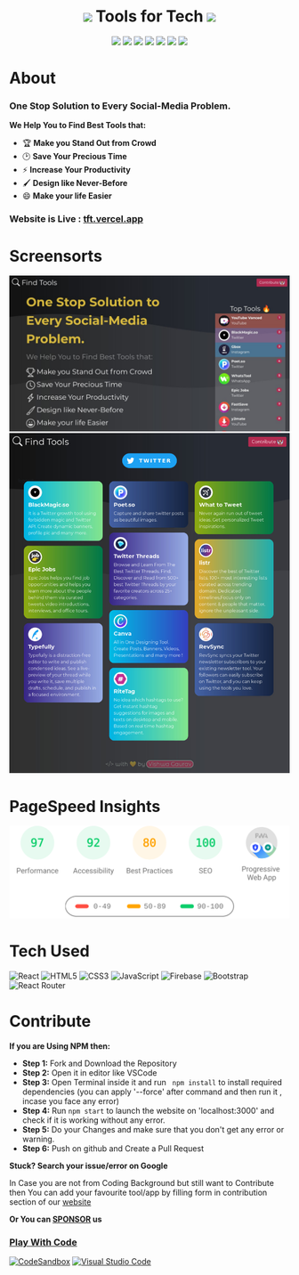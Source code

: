 <div align="center">
 <h1> <img src="https://tft.itsvg.in/logo.png" width="22px"> Tools for Tech <img src="https://tft.itsvg.in/logo.png" width="22px"></h1>
 <img src="https://img.shields.io/github/package-json/v/VishwaGauravIn/tools-for-tech?color=g&label=Tools%20for%20Tech&style=plastic">
 <a href="https://paypal.me/vishwagauravin"><img src="https://img.shields.io/badge/sponsor-30363D?style=plastic&logo=GitHub-Sponsors&logoColor=#EA4AAA"></img></a>
 <img src="https://img.shields.io/npm/v/npm?style=plastic">
 <img src="https://img.shields.io/w3c-validation/default?targetUrl=https%3A%2F%2Ftft.itsvg.in&style=plastic">
 <img src="https://img.shields.io/website?style=plastic&url=https%3A%2F%2Ftft.itsvg.in"> 
 <img src="https://img.shields.io/github/deployments/VishwaGauravIn/tools-for-tech/production?label=Production&style=plastic">
 <img src="https://img.shields.io/github/languages/code-size/VishwaGauravIn/tools-for-tech?logo=github&style=plastic">
 <!-- <img src="https://img.shields.io/github/sponsors/VishwaGauravIn?style=plastic"> -->
</div>

# About
<h3>One Stop Solution to Every Social-Media Problem.</h3>

**We Help You to Find Best Tools that:**
- 🏆 **Make you Stand Out from Crowd**
- 🕑 **Save Your Precious Time**
- ⚡ **Increase Your Productivity**
- 🖌️ **Design like Never-Before**
- 😄 **Make your life Easier**

### Website is Live : [tft.vercel.app](https://tft.vercel.app)

# Screensorts
   <img src="https://raw.githubusercontent.com/VishwaGauravIn/Images/main/Tools%20for%20Tech.jpeg">
   <img src="https://github.com/VishwaGauravIn/Images/blob/main/tft-vercel-app-1024xFULLdesktop-547b93.jpg?raw=true" >

# PageSpeed Insights
<img src="https://raw.githubusercontent.com/VishwaGauravIn/Images/a5da6208166c870804fcb45f536b4d26ee22a756/tft-pagespeed.svg">

# Tech Used
![React](https://img.shields.io/badge/react-%2320232a.svg?style=for-the-badge&logo=react&logoColor=%2361DAFB)
![HTML5](https://img.shields.io/badge/html5-%23E34F26.svg?style=for-the-badge&logo=html5&logoColor=white)
![CSS3](https://img.shields.io/badge/css3-%231572B6.svg?style=for-the-badge&logo=css3&logoColor=white)
![JavaScript](https://img.shields.io/badge/javascript-%23323330.svg?style=for-the-badge&logo=javascript&logoColor=%23F7DF1E)
![Firebase](https://img.shields.io/badge/firebase-%23039BE5.svg?style=for-the-badge&logo=firebase)
![Bootstrap](https://img.shields.io/badge/bootstrap-%23563D7C.svg?style=for-the-badge&logo=bootstrap&logoColor=white)
![React Router](https://img.shields.io/badge/React_Router-CA4245?style=for-the-badge&logo=react-router&logoColor=white)

# Contribute 
**If you are Using NPM then:**
- **Step 1:** Fork and Download the Repository
- **Step 2:** Open it in editor like VSCode
- **Step 3:** Open Terminal inside it and run ``` npm install``` to install required dependencies (you can apply '--force' after command and then run it , incase you face any error)
- **Step 4:** Run ```npm start``` to launch the website on 'localhost:3000' and check if it is working without any error.
- **Step 5:** Do your Changes and make sure that you don't get any error or warning.
- **Step 6:** Push on github and Create a Pull Request 

**Stuck? Search your issue/error on Google** 

In Case you are not from Coding Background but still want to Contribute then You can add your favourite tool/app by filling form in contribution section of our [website](https://tft.vercel.app)

**Or You can [SPONSOR](https://paypal.me/vishwagauravin) us**

### [Play With Code](https://codesandbox.io/s/github/VishwaGauravIn/tools-for-tech) 
[![CodeSandbox](https://img.shields.io/badge/Codesandbox-040404?style=for-the-badge&logo=codesandbox&logoColor=DBDBDB)](https://codesandbox.io/s/github/VishwaGauravIn/tools-for-tech)
[![Visual Studio Code](https://img.shields.io/badge/Visual%20Studio%20Code-0078d7.svg?style=for-the-badge&logo=visual-studio-code&logoColor=white)](https://github.dev/VishwaGauravIn/tools-for-tech)
